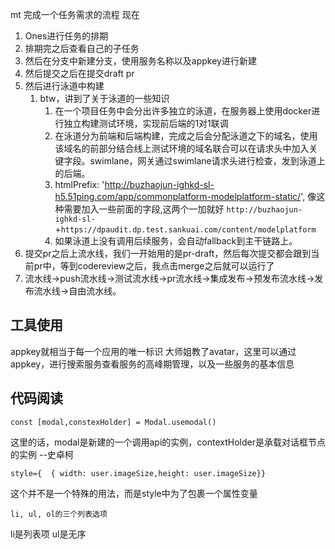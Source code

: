 mt 完成一个任务需求的流程
现在
1. Ones进行任务的排期
2. 排期完之后查看自己的子任务
3. 然后在分支中新建分支，使用服务名称以及appkey进行新建
4. 然后提交之后在提交draft pr
5. 然后进行泳道中构建
	1. btw，讲到了关于泳道的一些知识
		1. 在一个项目任务中会分出许多独立的泳道，在服务器上使用docker进行独立构建测试环境，实现前后端的1对1联调
		2. 在泳道分为前端和后端构建，完成之后会分配泳道之下的域名，使用该域名的前部分结合线上测试环境的域名联合可以在请求头中加入关键字段。swimlane，网关通过swimlane请求头进行检查，发到泳道上的后端。
		3.  htmlPrefix: 'http://buzhaojun-ighkd-sl-h5.51ping.com/app/commonplatform-modelplatform-static/', 像这种需要加入一些前面的字段,这两个一加就好
			`http://buzhaojun-ighkd-sl-`+`https://dpaudit.dp.test.sankuai.com/content/modelplatform`
		4. 如果泳道上没有调用后续服务，会自动fallback到主干链路上。
6. 提交pr之后上流水线，我们一开始用的是pr-draft，然后每次提交都会跟到当前pr中，等到codereview之后，我点击merge之后就可以运行了
7. 流水线->push流水线->测试流水线->pr流水线->集成发布->预发布流水线->发布流水线->自由流水线。

## 工具使用
appkey就相当于每一个应用的唯一标识
大师姐教了avatar，这里可以通过appkey，进行搜索服务查看服务的高峰期管理，以及一些服务的基本信息
## 代码阅读
```
const [modal,constexHolder] = Modal.usemodal()
```
这里的话，modal是新建的一个调用api的实例，contextHolder是承载对话框节点的实例                                                                                       --史卓柯
 ```
style={  { width: user.imageSize,height: user.imageSize}}  
```
这个并不是一个特殊的用法，而是style中为了包裹一个属性变量
```
li, ul, ol的三个列表选项
```
li是列表项
ul是无序
